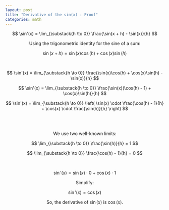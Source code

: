 ```yaml
---
layout: post
title: "Derivative of the sin(x) : Proof"
categories: math
---
```

$$
\sin'(x) = \lim_{\substack{h \to 0}} \frac{\sin(x + h) - \sin(x)}{h}
$$

$$
\text{Using the trigonometric identity for the sine of a sum:}
$$

$$
\sin(x + h) = \sin(x)\cos(h) + \cos(x)\sin(h)
$$

<br>


$$
\sin'(x) = \lim_{\substack{h \to 0}} \frac{\sin(x)\cos(h) + \cos(x)\sin(h) - \sin(x)}{h}
$$


$$
\sin'(x) = \lim_{\substack{h \to 0}} \frac{\sin(x)(\cos(h) - 1) + \cos(x)\sin(h)}{h}
$$


$$
\sin'(x) = \lim_{\substack{h \to 0}} \left( \sin(x) \cdot \frac{\cos(h) - 1}{h} + \cos(x) \cdot \frac{\sin(h)}{h} \right)
$$


<br>
<br>

$$
\text{We use two well-known limits:}
$$

$$
\lim_{\substack{h \to 0}} \frac{\sin(h)}{h} = 1
$$

$$
\lim_{\substack{h \to 0}} \frac{\cos(h) - 1}{h} = 0
$$

<br>


$$
\sin'(x) = \sin(x) \cdot 0 + \cos(x) \cdot 1
$$

$$
\text{Simplify:}
$$

$$
\sin'(x) = \cos(x)
$$

$$
\text{So, the derivative of } \sin(x) \text{ is } \cos(x).
$$

